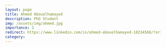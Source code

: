```yaml
---
layout: page
title: Ahmed Abouelhamayed
description: PhD Student
img: /assets/img/ahmed.jpg
importance: 2
redirect: https://www.linkedin.com/in/ahmed-abouelhamayed-18234568/?originalSubdomain=eg
category: 
---
```

